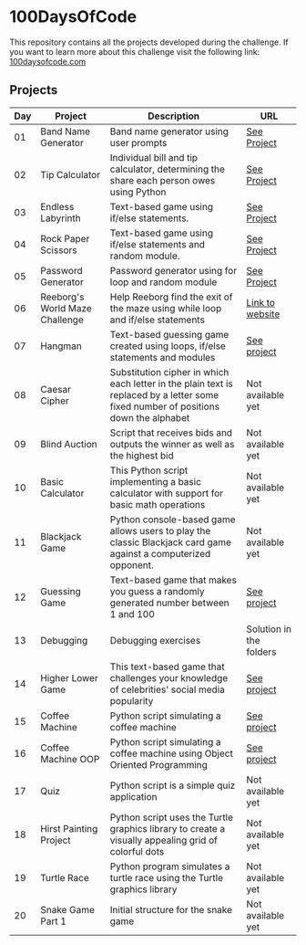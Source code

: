 # 100DaysOfCode

This repository contains all the projects developed during the challenge. If you want to learn more about this challenge visit the following link: [100daysofcode.com](https://www.100daysofcode.com/)

## Projects

| Day | Project                        | Description                                                                                                                         | URL                                                                                                                                                                |
|-----|--------------------------------|-------------------------------------------------------------------------------------------------------------------------------------| ------------------------------------------------------------------------------------------------------------------------------------------------------------------ |
| 01  | Band Name Generator            | Band name generator using user prompts                                                                                              | [See Project](https://onlinegdb.com/QsWi1SnNT9)                                                                                                                    |
| 02  | Tip Calculator                 | Individual bill and tip calculator, determining the share each person owes using Python                                             | [See Project](https://onlinegdb.com/CdldG0K2s)                                                                                                                     |
| 03  | Endless Labyrinth              | Text-based game using if/else statements.                                                                                           | [See Project](https://onlinegdb.com/btqAVZJuF)                                                                                                                     |
| 04  | Rock Paper Scissors            | Text-based game using if/else statements and random module.                                                                         | [See Project](https://onlinegdb.com/b8iX6jX98J)                                                                                                                    |
| 05  | Password Generator             | Password generator using for loop and random module                                                                                 | [See Project](https://onlinegdb.com/vYd8DXOFX)                                                                                                                     |
| 06  | Reeborg's World Maze Challenge | Help Reeborg find the exit of the maze using while loop and if/else statements                                                      | [Link to website](https://reeborg.ca/reeborg.html?lang=en&mode=python&menu=worlds%2Fmenus%2Freeborg_intro_en.json&name=Maze&url=worlds%2Ftutorial_en%2Fmaze1.json) |
| 07  | Hangman                        | Text-based guessing game created using loops, if/else statements and modules                                                        | [See project](https://onlinegdb.com/JgKLVhSMR)                                                                                                                     |
| 08  | Caesar Cipher                  | Substitution cipher in which each letter in the plain text is replaced by a letter some fixed number of positions down the alphabet | Not available yet                                                                                                                                                  |
| 09  | Blind Auction                  | Script that receives bids and outputs the winner as well as the highest bid                                                         | Not available yet                                                                                                                                                  |
| 10  | Basic Calculator               | This Python script implementing a basic calculator with support for basic math operations                                           | Not available yet                                                                                                                                                  |
| 11  | Blackjack Game                 | Python console-based game allows users to play the classic Blackjack card game against a computerized opponent.                     | Not available yet                                                                                                                                                  |
| 12  | Guessing Game                  | Text-based game that makes you guess a randomly generated number between 1 and 100                                                  | [See project](https://onlinegdb.com/CuQO8R_1I)                                                                                                                     |
| 13  | Debugging                      | Debugging exercises                                                                                                                 | Solution in the folders                                                                                                                                            |
| 14  | Higher Lower Game              | This text-based game that challenges your knowledge of celebrities' social media popularity                                         | [See project](https://onlinegdb.com/zA09Ik00K)                                                                                                                     |
| 15  | Coffee Machine                 | Python script simulating a coffee machine                                                                                           | [See project](https://onlinegdb.com/6PnMERU5m)                                                                                                                     |
| 16  | Coffee Machine OOP             | Python script simulating a coffee machine using Object Oriented Programming                                                         | [See project](https://onlinegdb.com/YKOsQOhbP)                                                                                                                     |
| 17  | Quiz                           | Python script is a simple quiz application                                                                                          | Not available yet                                                                                                                                                  |
| 18  | Hirst Painting Project         | Python script uses the Turtle graphics library to create a visually appealing grid of colorful dots                                 | Not available yet                                                                                                                                                  |
| 19  | Turtle Race                    | Python program simulates a turtle race using the Turtle graphics library                                                            | Not available yet                                                                                                                                                  |
| 20  | Snake Game Part 1              | Initial structure for the snake game                                                                                                | Not available yet                                                                                                                                                  |